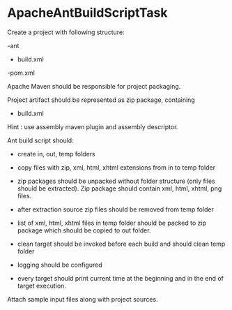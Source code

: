 # ApacheAntBuildScriptTask


Create a project with following structure:

-ant

   * build.xml
    
-pom.xml

Apache Maven should be responsible for project packaging. 

Project artifact should be represented as zip package, containing 

   * build.xml

Hint : use assembly maven plugin and assembly descriptor.

Ant build script should:

   * create in, out, temp folders
    
   * copy files with zip, xml, html, xhtml extensions from in to temp folder
    
   * zip packages should be unpacked without folder structure (only files should be extracted). Zip package should contain xml, html, xhtml, png files.

   * after extraction source zip files should be removed from temp folder
  
   * list of xml, html, xhtml files in temp folder should be packed to zip package which should be copied to out folder. 

   * clean target should be invoked before each build and should clean temp folder

   * logging should be configured
   
   * every target should print current time at the beginning and in the end of target execution.
   
   Attach sample input files along with project sources.
